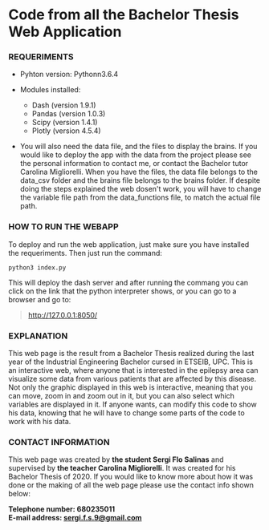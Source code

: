 # Code from all the Bachelor Thesis Web Application

### REQUERIMENTS
- Pyhton version: Pythonn3.6.4

- Modules installed:
    - Dash (version 1.9.1)
    - Pandas (version 1.0.3)
    - Scipy (version 1.4.1)
    - Plotly (version 4.5.4)

- You will also need the data file, and the files to display the brains. If you would like to deploy the app with the data from the project please see the personal information to contact me, or contact the Bachelor tutor Carolina Migliorelli. When you have the files, the data file belongs to the data_csv folder and the brains file belongs to the brains folder. If despite doing the steps explained the web dosen't work, you will have to change the variable file path from the data_functions file, to match the actual file path.

### HOW TO RUN THE WEBAPP

To deploy and run the web application, just make sure you have installed the requeriments. Then just run the command:

    python3 index.py

This will deploy the dash server and after running the commang you can click on the link that the python interpreter shows, or you can go to a browser and go to: 
>http://127.0.0.1:8050/



### EXPLANATION

This web page is the result from a Bachelor Thesis realized during the last year of the Industrial Engineering Bachelor cursed in ETSEIB, UPC. This is an interactive web, where anyone that is interested in the epilepsy area can visualize some data from various patients that are affected by this disease. Not only the graphic displayed in this web is interactive, meaning that you can move, zoom in and zoom out in it, but you can also select which variables are displayed in it. If anyone wants, can modify this code to show his data, knowing that he will have to change some parts of the code to work with his data. 


### CONTACT INFORMATION

This web page was created by **the student Sergi Flo Salinas** and supervised by **the teacher Carolina Migliorelli**. It was created for his Bachelor Thesis of 2020. If you would like to know more about how it was done or the making of all the web page please use the contact info shown below:

**Telephone number: 680235011**  
**E-mail address: sergi.f.s.9@gmail.com**
